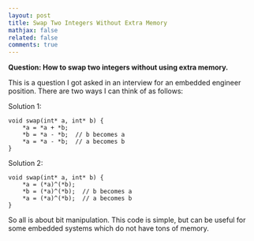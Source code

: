 ```yaml
---
layout: post
title: Swap Two Integers Without Extra Memory
mathjax: false
related: false
comments: true
---
```


__Question: How to swap two integers without using extra memory.__ 

This is a question I got asked in an interview for an embedded engineer position. There are two ways I can think of as follows:

Solution 1: 

```
void swap(int* a, int* b) {
    *a = *a + *b;
    *b = *a - *b;  // b becomes a
    *a = *a - *b;  // a becomes b
}
```

Solution 2:

```
void swap(int* a, int* b) {
    *a = (*a)^(*b);
    *b = (*a)^(*b);  // b becomes a
    *a = (*a)^(*b);  // a becomes b
}
```

So all is about bit manipulation. This code is simple, but can be useful for some embedded systems which do not have tons of memory. 
